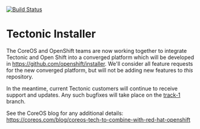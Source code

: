 [![Build Status](https://travis-ci.org/coreos/tectonic-installer.svg?branch=master)](https://travis-ci.org/coreos/tectonic-installer)

# Tectonic Installer

The CoreOS and OpenShift teams are now working together to integrate Tectonic and Open Shift into a converged platform which will be developed in https://github.com/openshift/installer. We'll consider all feature requests for the new converged platform, but will not be adding new features to _this_ repository.

In the meantime, current Tectonic customers will continue to receive support and updates. Any such bugfixes will take place on the [track-1](https://github.com/coreos/tectonic-installer/tree/track-1) branch.

See the CoreOS blog for any additional details:
https://coreos.com/blog/coreos-tech-to-combine-with-red-hat-openshift
